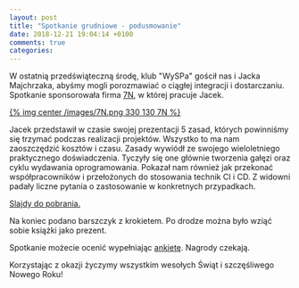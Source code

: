 ```yaml
---
layout: post
title: "Spotkanie grudniowe - podusmowanie"
date: 2018-12-21 19:04:14 +0100
comments: true
categories: 
---
```

W ostatnią przedświąteczną środę, klub "WySPa" gościł nas i Jacka Majchrzaka, abyśmy mogli porozmawiać o ciągłej integracji i dostarczaniu. Spotkanie sponsorowała firma <a href="https://7n.com/" target="_blank">7N</a>,
w której pracuje Jacek.

[{% img center /images/7N.png 330 130 7N %}](https://7n.com/)

Jacek przedstawił w czasie swojej prezentacji 5 zasad, których powinniśmy się trzymać podczas realizacji projektów. Wszystko to ma nam zaoszczędzić kosztów i czasu. Zasady wywiódł ze swojego
wieloletniego praktycznego doświadczenia. Tyczyły się one głównie tworzenia gałęzi oraz cyklu wydawania oprogramowania. Pokazał nam również jak przekonać współpracowników i przełożonych do stosowania
technik CI i CD. Z widowni padały liczne pytania o zastosowanie w konkretnych przypadkach.

<a href="/files/pieklo-integracji.pdf" target="_blank">Slajdy do pobrania.</a>

Na koniec podano barszczyk z krokietem. Po drodze można było wziąć sobie książki jako prezent.

Spotkanie możecie ocenić wypełniając <a href="https://bit.ly/2EEQgHB" target="_blank">ankietę</a>. Nagrody czekają.

Korzystając z okazji życzymy wszystkim wesołych Świąt i szczęśliwego Nowego Roku!